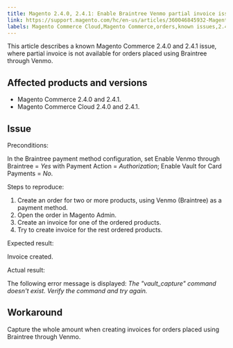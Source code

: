 ```yaml
---
title: Magento 2.4.0, 2.4.1: Enable Braintree Venmo partial invoice issue
link: https://support.magento.com/hc/en-us/articles/360046845932-Magento-2-4-0-2-4-1-Enable-Braintree-Venmo-partial-invoice-issue
labels: Magento Commerce Cloud,Magento Commerce,orders,known issues,2.4.0,Braintree,Venmo,partial invoice,2.4.1
---
```


<p>This article describes a known Magento Commerce 2.4.0 and 2.4.1 issue, where partial invoice is not available for orders placed using Braintree through Venmo. </p>
<h2>Affected products and versions </h2>
<ul>
<li>Magento Commerce 2.4.0 and 2.4.1.</li>
<li>Magento Commerce Cloud 2.4.0 and 2.4.1.</li>
</ul>
<h2>Issue</h2>
<p>Preconditions:</p>
<p>In the Braintree payment method configuration, set Enable Venmo through Braintree = <em>Yes</em> with Payment Action = <em>Authorization</em>; Enable Vault for Card Payments = <em>No</em>. </p>
<p>Steps to reproduce:</p>
<ol>
<li>Create an order for two or more products, using Venmo (Braintree) as a payment method.</li>
<li>Open the order in Magento Admin. </li>
<li>Create an invoice for one of the ordered products.</li>
<li>Try to create invoice for the rest ordered products.</li>
</ol>
<p>Expected result:</p>
<p>Invoice created.</p>
<p>Actual result:</p>
<p>The following error message is displayed: <em>The "vault_capture" command doesn't exist. Verify the command and try again.</em></p>
<h2>Workaround  </h2>
<p>Capture the whole amount when creating invoices for orders placed using Braintree through Venmo.</p>